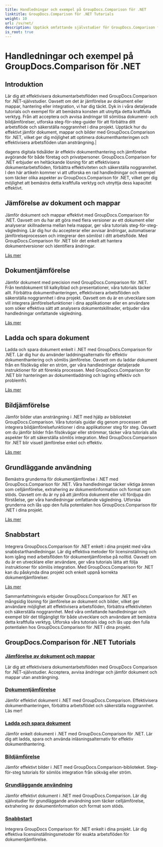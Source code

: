 ```yaml
---
title: Handledningar och exempel på GroupDocs.Comparison för .NET
linktitle: GroupDocs.Comparison för .NET Tutorials
weight: 10
url: /sv/net/
description: Upptäck omfattande självstudier för GroupDocs.Comparison för .NET, vilket underlättar effektiv jämförelse, hantering och integration av dokument och mappar utan ansträngning.
is_root: true
---
```


# Handledningar och exempel på GroupDocs.Comparison för .NET

## Introduktion

Lär dig att effektivisera dokumentarbetsflöden med GroupDocs.Comparison for .NET-självstudier. Oavsett om det är jämförelse av dokument eller mappar, hantering eller integration, vi har dig täckt. Dyk in i våra detaljerade tutorials och exempel för att bemästra konsten att utnyttja detta kraftfulla verktyg. Från att acceptera och avvisa ändringar till sömlösa dokument- och bildjämförelser, utforska steg-för-steg-guider för att förbättra ditt arbetsflöde och säkerställa noggrannhet i dina projekt. Upptäck hur du effektivt jämför dokument, mappar och bilder med GroupDocs.Comparison för .NET, vilket ger dig möjlighet att optimera dokumenthanteringen och effektivisera arbetsflöden utan ansträngning.|

dagens digitala tidsålder är effektiv dokumenthantering och jämförelse avgörande för både företag och privatpersoner. GroupDocs.Comparison for .NET erbjuder en heltäckande lösning för att effektivisera dokumentarbetsflöden, förbättra effektiviteten och säkerställa noggrannhet. I den här artikeln kommer vi att utforska en rad handledningar och exempel som täcker olika aspekter av GroupDocs.Comparison för .NET, vilket ger dig möjlighet att bemästra detta kraftfulla verktyg och utnyttja dess kapacitet effektivt.

## Jämförelse av dokument och mappar

Jämför dokument och mappar effektivt med GroupDocs.Comparison för .NET. Oavsett om du har att göra med flera versioner av ett dokument eller analyserar skillnaderna mellan hela mappar, ger våra tutorials steg-för-steg-vägledning. Lär dig hur du accepterar eller avvisar ändringar, automatiserar jämförelseprocessen och integrerar den sömlöst i ditt arbetsflöde. Med GroupDocs.Comparison för .NET blir det enkelt att hantera dokumentversioner och identifiera ändringar.

[Läs mer](./documents-and-folder-comparison/)

## Dokumentjämförelse

Jämför dokument med precision med GroupDocs.Comparison för .NET. Från textdokument till kalkylblad och presentationer, våra tutorials täcker allt. Förbättra dokumenthanteringen, effektivisera arbetsflöden och säkerställa noggrannhet i dina projekt. Oavsett om du är en utvecklare som vill integrera jämförelsefunktioner i dina applikationer eller en användare som söker effektiva sätt att analysera dokumentskillnader, erbjuder våra handledningar omfattande vägledning.

[Läs mer](./document-comparison/)

## Ladda och spara dokument

Ladda och spara dokument enkelt i .NET med GroupDocs.Comparison för .NET. Lär dig hur du använder laddningsalternativ för effektiv dokumenthantering och sömlös jämförelse. Oavsett om du laddar dokument från en filsökväg eller en ström, ger våra handledningar detaljerade instruktioner för att förenkla processen. Med GroupDocs.Comparison för .NET blir hanteringen av dokumentladdning och lagring effektiv och problemfri.

[Läs mer](./loading-and-saving-documents/)

## Bildjämförelse

Jämför bilder utan ansträngning i .NET med hjälp av biblioteket GroupDocs.Comparison. Våra tutorials guidar dig genom processen att integrera bildjämförelsefunktioner i dina applikationer steg för steg. Oavsett om du jämför bilder från filsökvägar eller strömmar, täcker våra tutorials alla aspekter för att säkerställa sömlös integration. Med GroupDocs.Comparison för .NET blir visuell jämförelse enkel och effektiv.

[Läs mer](./image-comparison/)

## Grundläggande användning 

Bemästra grunderna för dokumentjämförelse i .NET med GroupDocs.Comparison för .NET. Våra handledningar täcker viktiga ämnen som celljämförelse, extrahering av dokumentinformation och format som stöds. Oavsett om du är ny på att jämföra dokument eller vill fördjupa din förståelse, ger våra handledningar omfattande vägledning. Utforska grunderna och lås upp den fulla potentialen hos GroupDocs.Comparison för .NET i dina projekt.

[Läs mer](./basic-usage/)

## Snabbstart 

Integrera GroupDocs.Comparison för .NET enkelt i dina projekt med våra snabbstarthandledningar. Lär dig effektiva metoder för licensinställning och kom igång med arbetsflöden för dokumentjämförelse på nolltid. Oavsett om du är en utvecklare eller användare, ger våra tutorials lätta att följa instruktioner för sömlös integration. Med GroupDocs.Comparison för .NET kan du påskynda dina projekt och enkelt uppnå korrekta dokumentjämförelser.

[Läs mer](./quick-start/)

Sammanfattningsvis erbjuder GroupDocs.Comparison for .NET en mångsidig lösning för jämförelse av dokument och bilder, vilket ger användare möjlighet att effektivisera arbetsflöden, förbättra effektiviteten och säkerställa noggrannhet. Med våra omfattande handledningar och exempel blir det tillgängligt för både utvecklare och användare att bemästra detta kraftfulla verktyg. Utforska våra tutorials idag och lås upp den fulla potentialen hos GroupDocs.Comparison för .NET i dina projekt.
## GroupDocs.Comparison för .NET Tutorials 
### [Jämförelse av dokument och mappar](./documents-and-folder-comparison/)
Lär dig att effektivisera dokumentarbetsflöden med GroupDocs Comparison for .NET-självstudier. Acceptera, avvisa ändringar och jämför dokument och mappar utan ansträngning.
### [Dokumentjämförelse](./document-comparison/)
Jämför effektivt dokument i .NET med GroupDocs.Comparison. Effektivisera dokumenthanteringen, förbättra arbetsflödet och säkerställa noggrannhet. Läs mer!
### [Ladda och spara dokument](./loading-and-saving-documents/)
Jämför enkelt dokument i .NET med GroupDocs.Comparison för .NET. Lär dig att ladda, spara och använda inläsningsalternativ för effektiv dokumenthantering.
### [Bildjämförelse](./image-comparison/)
Jämför effektivt bilder i .NET med GroupDocs.Comparison-biblioteket. Steg-för-steg tutorials för sömlös integration från sökväg eller ström.
### [Grundläggande användning](./basic-usage/)
Jämför effektivt dokument i .NET med GroupDocs.Comparison. Lär dig självstudier för grundläggande användning som täcker celljämförelse, extrahering av dokumentinformation och format som stöds.
### [Snabbstart](./quick-start/)
Integrera GroupDocs Comparison för .NET enkelt i dina projekt. Lär dig effektiva licensinställningsmetoder för exakta arbetsflöden för dokumentjämförelse.